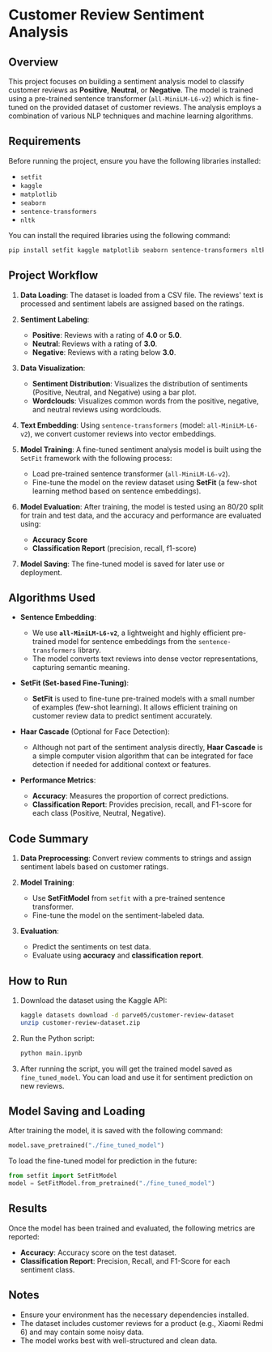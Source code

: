 

# Customer Review Sentiment Analysis

## Overview
This project focuses on building a sentiment analysis model to classify customer reviews as **Positive**, **Neutral**, or **Negative**. The model is trained using a pre-trained sentence transformer (`all-MiniLM-L6-v2`) which is fine-tuned on the provided dataset of customer reviews. The analysis employs a combination of various NLP techniques and machine learning algorithms.

## Requirements
Before running the project, ensure you have the following libraries installed:

- `setfit`
- `kaggle`
- `matplotlib`
- `seaborn`
- `sentence-transformers`
- `nltk`

You can install the required libraries using the following command:

```bash
pip install setfit kaggle matplotlib seaborn sentence-transformers nltk
```

## Project Workflow

1. **Data Loading**:
   The dataset is loaded from a CSV file. The reviews' text is processed and sentiment labels are assigned based on the ratings.

2. **Sentiment Labeling**:
   - **Positive**: Reviews with a rating of **4.0** or **5.0**.
   - **Neutral**: Reviews with a rating of **3.0**.
   - **Negative**: Reviews with a rating below **3.0**.

3. **Data Visualization**:
   - **Sentiment Distribution**: Visualizes the distribution of sentiments (Positive, Neutral, and Negative) using a bar plot.
   - **Wordclouds**: Visualizes common words from the positive, negative, and neutral reviews using wordclouds.

4. **Text Embedding**:
   Using `sentence-transformers` (model: `all-MiniLM-L6-v2`), we convert customer reviews into vector embeddings.

5. **Model Training**:
   A fine-tuned sentiment analysis model is built using the `SetFit` framework with the following process:
   - Load pre-trained sentence transformer (`all-MiniLM-L6-v2`).
   - Fine-tune the model on the review dataset using **SetFit** (a few-shot learning method based on sentence embeddings).

6. **Model Evaluation**:
   After training, the model is tested using an 80/20 split for train and test data, and the accuracy and performance are evaluated using:
   - **Accuracy Score**
   - **Classification Report** (precision, recall, f1-score)

7. **Model Saving**:
   The fine-tuned model is saved for later use or deployment.

## Algorithms Used

- **Sentence Embedding**: 
  - We use **`all-MiniLM-L6-v2`**, a lightweight and highly efficient pre-trained model for sentence embeddings from the `sentence-transformers` library.
  - The model converts text reviews into dense vector representations, capturing semantic meaning.

- **SetFit (Set-based Fine-Tuning)**:
  - **SetFit** is used to fine-tune pre-trained models with a small number of examples (few-shot learning). It allows efficient training on customer review data to predict sentiment accurately.

- **Haar Cascade** (Optional for Face Detection): 
  - Although not part of the sentiment analysis directly, **Haar Cascade** is a simple computer vision algorithm that can be integrated for face detection if needed for additional context or features.
  
- **Performance Metrics**:
  - **Accuracy**: Measures the proportion of correct predictions.
  - **Classification Report**: Provides precision, recall, and F1-score for each class (Positive, Neutral, Negative).

## Code Summary

1. **Data Preprocessing**:
   Convert review comments to strings and assign sentiment labels based on customer ratings.

2. **Model Training**:
   - Use **SetFitModel** from `setfit` with a pre-trained sentence transformer.
   - Fine-tune the model on the sentiment-labeled data.

3. **Evaluation**:
   - Predict the sentiments on test data.
   - Evaluate using **accuracy** and **classification report**.

## How to Run

1. Download the dataset using the Kaggle API:
    ```bash
    kaggle datasets download -d parve05/customer-review-dataset
    unzip customer-review-dataset.zip
    ```

2. Run the Python script:
    ```bash
    python main.ipynb
    ```

3. After running the script, you will get the trained model saved as `fine_tuned_model`. You can load and use it for sentiment prediction on new reviews.

## Model Saving and Loading
After training the model, it is saved with the following command:

```python
model.save_pretrained("./fine_tuned_model")
```

To load the fine-tuned model for prediction in the future:

```python
from setfit import SetFitModel
model = SetFitModel.from_pretrained("./fine_tuned_model")
```

## Results

Once the model has been trained and evaluated, the following metrics are reported:
- **Accuracy**: Accuracy score on the test dataset.
- **Classification Report**: Precision, Recall, and F1-Score for each sentiment class.

## Notes
- Ensure your environment has the necessary dependencies installed.
- The dataset includes customer reviews for a product (e.g., Xiaomi Redmi 6) and may contain some noisy data.
- The model works best with well-structured and clean data.
```
